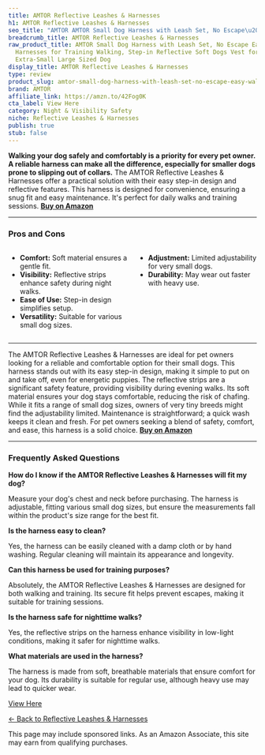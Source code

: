 ```yaml
---
title: AMTOR Reflective Leashes & Harnesses
h1: AMTOR Reflective Leashes & Harnesses
seo_title: "AMTOR AMTOR Small Dog Harness with Leash Set, No Escape\u2026"
breadcrumb_title: AMTOR Reflective Leashes & Harnesses
raw_product_title: AMTOR Small Dog Harness with Leash Set, No Escape Easy Walk Puppy
  Harnesses for Training Walking, Step-in Reflective Soft Dogs Vest for XS S Medium
  Extra-Small Large Sized Dog
display_title: AMTOR Reflective Leashes & Harnesses
type: review
product_slug: amtor-small-dog-harness-with-leash-set-no-escape-easy-walk-puppy-harnes-c7bfb92d
brand: AMTOR
affiliate_link: https://amzn.to/42Fog0K
cta_label: View Here
category: Night & Visibility Safety
niche: Reflective Leashes & Harnesses
publish: true
stub: false
---
```


<div id="intro" class="full-width">
  <p><strong>Walking your dog safely and comfortably is a priority for every pet owner. A reliable harness can make all the difference, especially for smaller dogs prone to slipping out of collars.</strong> The AMTOR Reflective Leashes & Harnesses offer a practical solution with their easy step-in design and reflective features. This harness is designed for convenience, ensuring a snug fit and easy maintenance. It's perfect for daily walks and training sessions. <a href="https://amzn.to/42Fog0K" rel="nofollow sponsored noopener" target="_blank"><strong>Buy on Amazon</strong></a></p>
</div>

<hr />
<h3 id="pros-cons">Pros and Cons</h3>
<div class="pc-grid" style="display:grid;grid-template-columns:1fr 1fr;gap:16px;">
  <ul>
    <li><strong>Comfort:</strong> Soft material ensures a gentle fit.</li>
    <li><strong>Visibility:</strong> Reflective strips enhance safety during night walks.</li>
    <li><strong>Ease of Use:</strong> Step-in design simplifies setup.</li>
    <li><strong>Versatility:</strong> Suitable for various small dog sizes.</li>
  </ul>
  <ul>
    <li><strong>Adjustment:</strong> Limited adjustability for very small dogs.</li>
    <li><strong>Durability:</strong> May wear out faster with heavy use.</li>
  </ul>
</div>
<hr />

<div class="full-width">
  <p>The AMTOR Reflective Leashes & Harnesses are ideal for pet owners looking for a reliable and comfortable option for their small dogs. This harness stands out with its easy step-in design, making it simple to put on and take off, even for energetic puppies. The reflective strips are a significant safety feature, providing visibility during evening walks. Its soft material ensures your dog stays comfortable, reducing the risk of chafing. While it fits a range of small dog sizes, owners of very tiny breeds might find the adjustability limited. Maintenance is straightforward; a quick wash keeps it clean and fresh. For pet owners seeking a blend of safety, comfort, and ease, this harness is a solid choice. <a href="https://amzn.to/42Fog0K" rel="nofollow sponsored noopener" target="_blank"><strong>Buy on Amazon</strong></a></p>
</div>

<hr />
<h3 id="faqs">Frequently Asked Questions</h3>

<p><strong>How do I know if the AMTOR Reflective Leashes & Harnesses will fit my dog?</strong></p>
<p>Measure your dog's chest and neck before purchasing. The harness is adjustable, fitting various small dog sizes, but ensure the measurements fall within the product's size range for the best fit.</p>

<p><strong>Is the harness easy to clean?</strong></p>
<p>Yes, the harness can be easily cleaned with a damp cloth or by hand washing. Regular cleaning will maintain its appearance and longevity.</p>

<p><strong>Can this harness be used for training purposes?</strong></p>
<p>Absolutely, the AMTOR Reflective Leashes & Harnesses are designed for both walking and training. Its secure fit helps prevent escapes, making it suitable for training sessions.</p>

<p><strong>Is the harness safe for nighttime walks?</strong></p>
<p>Yes, the reflective strips on the harness enhance visibility in low-light conditions, making it safer for nighttime walks.</p>

<p><strong>What materials are used in the harness?</strong></p>
<p>The harness is made from soft, breathable materials that ensure comfort for your dog. Its durability is suitable for regular use, although heavy use may lead to quicker wear.</p>
<p><a class="btn" href="https://amzn.to/42Fog0K" target="_blank" rel="nofollow sponsored noopener">View Here</a></p>
<p><a href="/roundups/night-visibility-safety/reflective-leashes-harnesses/">← Back to Reflective Leashes & Harnesses</a></p>
<aside class="disclosure">This page may include sponsored links. As an Amazon Associate, this site may earn from qualifying purchases.</aside>
